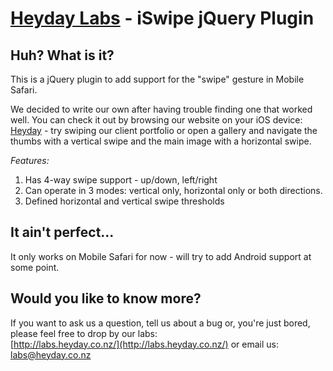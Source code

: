 [Heyday Labs](http://labs.heyday.co.nz/) - iSwipe jQuery Plugin
================================

Huh? What is it?
----------------

This is a jQuery plugin to add support for the "swipe" gesture in Mobile Safari.

We decided to write our own after having trouble finding one that worked well. You can check it out by browsing our website on your iOS device: [Heyday](http://heyday.co.nz/) - try swiping our client portfolio or open a gallery and navigate the thumbs with a vertical swipe and the main image with a horizontal swipe.

*Features:*
1. Has 4-way swipe support - up/down, left/right
2. Can operate in 3 modes: vertical only, horizontal only or both directions.
3. Defined horizontal and vertical swipe thresholds

It ain't perfect...
-------------------

It only works on Mobile Safari for now - will try to add Android support at some point.

Would you like to know more?
----------------------------

If you want to ask us a question, tell us about a bug or, you're just bored, please feel free to drop by our labs:  
[http://labs.heyday.co.nz/](http://labs.heyday.co.nz/) or email us: [labs@heyday.co.nz](mailto:labs@heyday.co.nz)
